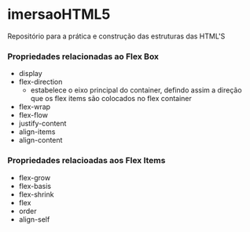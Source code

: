 # imersaoHTML5
Repositório para a prática e construção das estruturas das HTML'S

### Propriedades relacionadas ao Flex Box
- display
- flex-direction
  - estabelece o eixo principal do container, defindo assim a direção que os
    flex items são colocados no flex container
- flex-wrap
- flex-flow
- justify-content
- align-items
- align-content

### Propriedades relacioadas aos Flex Items
- flex-grow
- flex-basis
- flex-shrink
- flex
- order
- align-self
